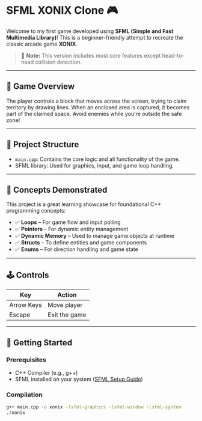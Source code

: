 # SFML XONIX Clone 🎮

Welcome to my first game developed using **SFML (Simple and Fast Multimedia Library)**! This is a beginner-friendly attempt to recreate the classic arcade game **XONIX**.

> 🚧 **Note:** This version includes most core features except head-to-head collision detection.

---

## 🎯 Game Overview

The player controls a block that moves across the screen, trying to claim territory by drawing lines. When an enclosed area is captured, it becomes part of the claimed space. Avoid enemies while you're outside the safe zone!

---

## 📁 Project Structure

- `main.cpp`: Contains the core logic and all functionality of the game.
- SFML library: Used for graphics, input, and game loop handling.

---

## 🧠 Concepts Demonstrated

This project is a great learning showcase for foundational C++ programming concepts:

- ✅ **Loops** – For game flow and input polling  
- ✅ **Pointers** – For dynamic entity management  
- ✅ **Dynamic Memory** – Used to manage game objects at runtime  
- ✅ **Structs** – To define entities and game components  
- ✅ **Enums** – For direction handling and game state  

---

## 🕹️ Controls

| Key        | Action        |
|------------|---------------|
| Arrow Keys | Move player   |
| Escape     | Exit the game |

---

## 🚀 Getting Started

### Prerequisites

- C++ Compiler (e.g., g++)
- SFML installed on your system ([SFML Setup Guide](https://www.sfml-dev.org/tutorials/))

### Compilation

```bash
g++ main.cpp -o xonix -lsfml-graphics -lsfml-window -lsfml-system
./xonix

